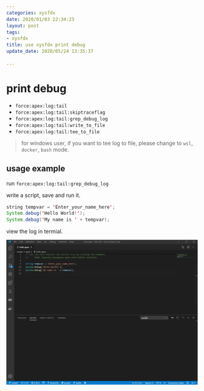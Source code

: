 ```yaml
---
categories: xysfdx
date: 2020/01/03 22:34:23
layout: post
tags:
- xysfdx
title: use xysfdx print debug
update_date: 2020/05/24 13:35:37

---
```


# print debug

-   `force:apex:log:tail`
-   `force:apex:log:tail:skiptraceflag`
-   `force:apex:log:tail:grep_debug_log`
-   `force:apex:log:tail:write_to_file`
-   `force:apex:log:tail:tee_to_file`

> for windows user, if you want to tee log to file, please change to `wsl`, `docker`, `bash` mode.

## usage example

run `force:apex:log:tail:grep_debug_log`

write a script, save and run it.

```java
string tempvar = 'Enter_your_name_here';
System.debug('Hello World!');
System.debug('My name is ' + tempvar);
```

view the log in termial.

![xysfdx-grep-debug-log](https://raw.githubusercontent.com/exiahuang/xycode-doc/gh-pages/images/xysfdx-grep-debug-log.gif)